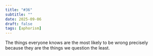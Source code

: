 ```yaml
---
title: "#36"
subtitle: ""
date: 2025-09-06
draft: false
tags: [aphorism]
---
```


The things everyone knows are the most likely to be wrong precisely because they are the things we question the least.

